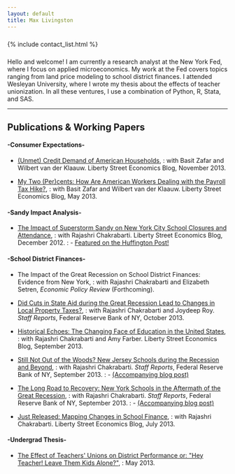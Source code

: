 ```yaml
---
layout: default
title: Max Livingston
---
```


<hr style="height:1px; visibility:hidden; margin:8px;" />
{% include contact_list.html %}
<hr style="height:1px; visibility:hidden; margin:8px;" />

Hello and welcome! I am currently a research analyst at the New York Fed, where I focus on applied microeconomics. My work at the Fed covers topics ranging from land price modeling to school district finances. I attended Wesleyan University, where I wrote my thesis about the effects of teacher unionization. In all these ventures, I use a combination of Python, R, Stata, and SAS.

---

## Publications & Working Papers


#### -Consumer Expectations-
* [(Unmet) Credit Demand of American Households](http://libertystreeteconomics.newyorkfed.org/2013/11/unmet-credit-demand-of-american-households.html),
: with Basit Zafar and Wilbert van der Klaauw. Liberty Street Economics Blog, November 2013.

* [My Two (Per)cents: How Are American Workers Dealing with the Payroll Tax Hike?](http://libertystreeteconomics.newyorkfed.org/2013/05/my-two-percents-how-are-american-workers-dealing-with-the-payroll-tax-hike.html), 
: with Basit Zafar and Wilbert van der Klaauw. Liberty Street Economics Blog, May 2013.

#### -Sandy Impact Analysis-
* [The Impact of Superstorm Sandy on New York City School Closures and Attendance](http://libertystreeteconomics.newyorkfed.org/2012/12/the-impact-of-superstorm-sandy-on-new-york-city-school-closures-and-attendance.html), 
: with Rajashri Chakrabarti. Liberty Street Economics Blog, December 2012.
: - [Featured on the Huffington Post!](http://www.huffingtonpost.com/rajashri-chakrabarti/hurricane-sandy-school-days_b_2360754.html)

#### -School District Finances-
* The Impact of the Great Recession on School District Finances: Evidence from New York,
: with Rajashri Chakrabarti and Elizabeth Setren, *Economic Policy Review* (Forthcoming).

* [Did Cuts in State Aid during the Great Recession Lead to Changes in Local Property Taxes?](http://www.newyorkfed.org/research/staff_reports/sr643.pdf),
: with Rajashri Chakrabarti and Joydeep Roy. *Staff Reports*, Federal Reserve Bank of NY, October 2013.

* [Historical Echoes: The Changing Face of Education in the United States](http://libertystreeteconomics.newyorkfed.org/2013/09/historical-echoes-the-changing-face-of-education-in-the-united-states.html),
: with Rajashri Chakrabarti and Amy Farber. Liberty Street Economics Blog, September 2013.

* [Still Not Out of the Woods? New Jersey Schools during the Recession and Beyond](http://www.newyorkfed.org/research/staff_reports/sr632.pdf),
: with Rajashri Chakrabarti. *Staff Reports*, Federal Reserve Bank of NY, September 2013.
: - [(Accompanying blog post)](http://libertystreeteconomics.newyorkfed.org/2013/09/catching-up-or-falling-behind-new-jersey-schools-in-the-aftermath-of-the-great-recession.html) 

* [The Long Road to Recovery: New York Schools in the Aftermath of the Great Recession](http://www.newyorkfed.org/research/staff_reports/sr631.pdf),
: with Rajashri Chakrabarti. *Staff Reports*, Federal Reserve Bank of NY, September 2013.
: - [(Accompanying blog post)](http://libertystreeteconomics.newyorkfed.org/2013/09/waiting-for-recovery-new-york-schools-and-the-aftermath-of-the-great-recession.html)

* [Just Released: Mapping Changes in School Finance](http://libertystreeteconomics.newyorkfed.org/2013/07/just-released-mapping-changes-in-school-finances.html), 
: with Rajashri Chakrabarti. Liberty Street Economics Blog, July 2013.

#### -Undergrad Thesis-
* [The Effect of Teachers' Unions on District Performance or: "Hey Teacher! Leave Them Kids Alone?"](http://wesscholar.wesleyan.edu/cgi/viewcontent.cgi?article=1853&context=etd_hon_theses),
: May 2013.
